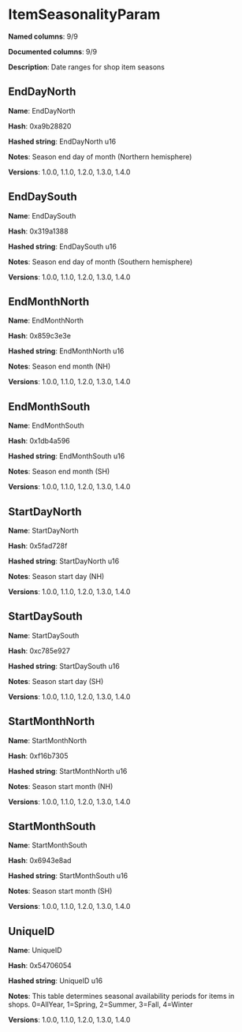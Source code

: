 # ItemSeasonalityParam
**Named columns**: 9/9

**Documented columns**: 9/9

**Description**: Date ranges for shop item seasons
## EndDayNorth

**Name**: EndDayNorth

**Hash**: 0xa9b28820

**Hashed string**: EndDayNorth u16

**Notes**: Season end day of month (Northern hemisphere)

**Versions**: 1.0.0, 1.1.0, 1.2.0, 1.3.0, 1.4.0

## EndDaySouth

**Name**: EndDaySouth

**Hash**: 0x319a1388

**Hashed string**: EndDaySouth u16

**Notes**: Season end day of month (Southern hemisphere)

**Versions**: 1.0.0, 1.1.0, 1.2.0, 1.3.0, 1.4.0

## EndMonthNorth

**Name**: EndMonthNorth

**Hash**: 0x859c3e3e

**Hashed string**: EndMonthNorth u16

**Notes**: Season end month (NH)

**Versions**: 1.0.0, 1.1.0, 1.2.0, 1.3.0, 1.4.0

## EndMonthSouth

**Name**: EndMonthSouth

**Hash**: 0x1db4a596

**Hashed string**: EndMonthSouth u16

**Notes**: Season end month (SH)

**Versions**: 1.0.0, 1.1.0, 1.2.0, 1.3.0, 1.4.0

## StartDayNorth

**Name**: StartDayNorth

**Hash**: 0x5fad728f

**Hashed string**: StartDayNorth u16

**Notes**: Season start day (NH)

**Versions**: 1.0.0, 1.1.0, 1.2.0, 1.3.0, 1.4.0

## StartDaySouth

**Name**: StartDaySouth

**Hash**: 0xc785e927

**Hashed string**: StartDaySouth u16

**Notes**: Season start day (SH)

**Versions**: 1.0.0, 1.1.0, 1.2.0, 1.3.0, 1.4.0

## StartMonthNorth

**Name**: StartMonthNorth

**Hash**: 0xf16b7305

**Hashed string**: StartMonthNorth u16

**Notes**: Season start month (NH)

**Versions**: 1.0.0, 1.1.0, 1.2.0, 1.3.0, 1.4.0

## StartMonthSouth

**Name**: StartMonthSouth

**Hash**: 0x6943e8ad

**Hashed string**: StartMonthSouth u16

**Notes**: Season start month (SH)

**Versions**: 1.0.0, 1.1.0, 1.2.0, 1.3.0, 1.4.0

## UniqueID

**Name**: UniqueID

**Hash**: 0x54706054

**Hashed string**: UniqueID u16

**Notes**: This table determines seasonal availability periods for items in shops. 0=AllYear, 1=Spring, 2=Summer, 3=Fall, 4=Winter

**Versions**: 1.0.0, 1.1.0, 1.2.0, 1.3.0, 1.4.0

